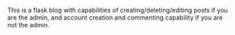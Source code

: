 This is a flask blog with capabilities of creating/deleting/editing posts if you are the admin, and account creation and commenting capability if you are not the admin.
